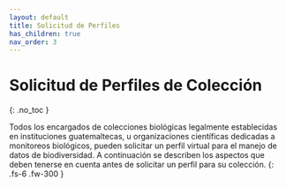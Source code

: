 ```yaml
---
layout: default
title: Solicitud de Perfiles
has_children: true
nav_order: 3
---
```



# Solicitud de Perfiles de Colección
{: .no_toc }

Todos los encargados de colecciones biológicas legalmente establecidas en instituciones guatemaltecas, u organizaciones científicas dedicadas a monitoreos biológicos, pueden solicitar un perfil virtual para el manejo de datos de biodiversidad. A continuación se describen los aspectos que deben tenerse en cuenta antes de solicitar un perfil para su colección.
{: .fs-6 .fw-300 }
